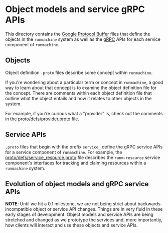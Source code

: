 # Object models and service gRPC APIs

This directory contains the [Google Protocol
Buffer](https://developers.google.com/protocol-buffers/) files that define the
objects in the `runmachine` system as well as the
[gRPC](https://grpc.io://grpc.io/) APIs for each service component of
`runmachine`.

## Objects

Object definition `.proto` files describe some concept within `runmachine`.

If you're wondering about a particular term or concept in `runmachine`, a good
way to learn about that concept is to examine the object definition file for
the concept. There are comments within each object definition file that outline
what the object entails and how it relates to other objects in the system.

For example, if you're curious what a "provider" is, check out the comments in
the [proto/defs/provider.proto](provider.proto) file.

## Service APIs

`.proto` files that begin with the prefix `service_` define the gRPC service
APIs for a service component of `runmachine`. For example, the
[proto/defs/service_resource.proto](service_resource.proto) file describes the
`runm-resource` service component's interfaces for tracking and claiming
resources within a `runmachine` system.

## Evolution of object models and gRPC service APIs

**NOTE**: Until we hit a 0.1 milestone, we are not being strict about
backwards-incompatible object or service API changes. Things are in very fluid
in these early stages of development. Object models and service APIs are being
stretched and changed as we prototype the services and, more importantly, how
clients will interact and use these objects and service APIs.
